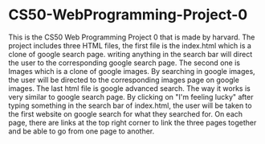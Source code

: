 # CS50-WebProgramming-Project-0

This is the CS50 Web Programming Project 0 that is made by harvard.
The project includes three HTML files, the first file is the index.html which is a clone of google search page. writing anything in the search bar will direct the user
to the corresponding google search page.
The second one is Images which is a clone of google images. By searching in google images, the user will be directed to the corresponding images page on google images.
The last html file is google advanced search. The way it works is very similar to google search page.
By clicking on "I'm feeling lucky" after typing something in the search bar of index.html, the user will be taken to the first website on google search for what they 
searched for.
On each page, there are links at the top right corner to link the three pages together and be able to go from one page to another.

